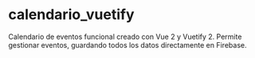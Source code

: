 # calendario_vuetify
Calendario de eventos funcional creado con Vue 2 y Vuetify 2. Permite gestionar eventos, guardando todos los datos directamente en Firebase.
